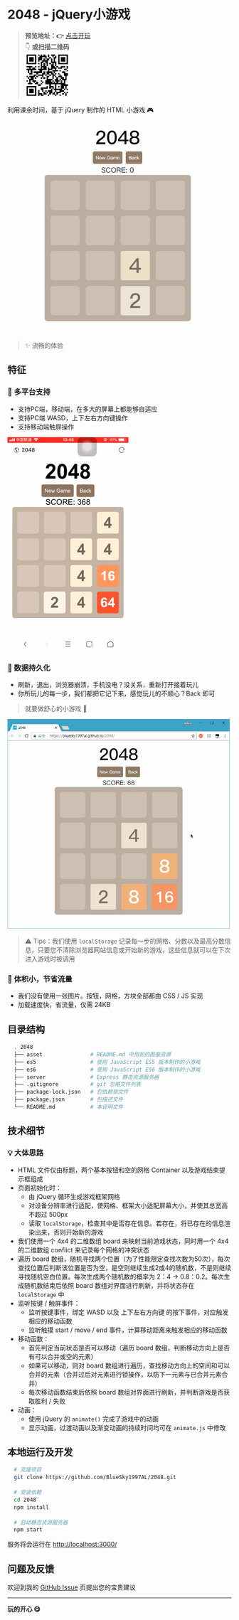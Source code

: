 # 2048 - jQuery小游戏

> **预览地址：&#x1F449;** [点击开玩](https://bluesky1997al.github.io/2048/)  
&#x1F447; **或扫描二维码**  
![二维码](asset/qr_code.png)

利用课余时间，基于 jQuery 制作的 HTML 小游戏 &#x1F3AE;

![PC端游戏预览](asset/preview_desktop.gif)

> &#x2728; 流畅的体验

## 特征

### &#x1F4F1; 多平台支持

  + 支持PC端，移动端，在多大的屏幕上都能够自适应
  + 支持PC端 WASD，上下左右方向键操作
  + 支持移动端触屏操作

![移动端游戏预览](asset/preview_mobile.gif)

### &#x1F48E; 数据持久化

  + 刷新，退出，浏览器崩溃，手机没电？没关系，重新打开接着玩儿
  + 你所玩儿的每一步，我们都把它记下来，感觉玩儿的不顺心？Back 即可

> 就要做舒心的小游戏 &#x1F496;

![数据持久化](asset/auto_storage.gif)

> &#x26A0; Tips：我们使用 `localStorage` 记录每一步的网格、分数以及最高分数信息，只要您不清除浏览器网站信息或开始新的游戏，这些信息就可以在下次进入游戏时被调用

### &#x1F680; 体积小，节省流量

  + 我们没有使用一张图片。按钮，网格，方块全部都由 CSS / JS 实现
  + 加载速度快，省流量，仅需 24KB

## 目录结构

```bash
  . 2048
  ├── asset               # README.md 中用到的图像资源
  ├── es5                 # 使用 JavaScript ES5 版本制作的小游戏
  ├── es6                 # 使用 JavaScript ES6 版本制作的小游戏
  ├── server              # Express 静态资源服务器
  ├── .gitignore          # git 忽略文件列表
  ├── package-lock.json   # 包依赖锁文件
  ├── package.json        # 包描述文件
  └── README.md           # 本说明文件
```

## 技术细节

### &#x1F4A1; 大体思路

  + HTML 文件仅由标题，两个基本按钮和空的网格 Container 以及游戏结束提示框组成
  + 页面初始化时：
    - 由 jQuery 循环生成游戏框架网格
    - 对设备分辨率进行适配，使网格、框架大小适配屏幕大小，并使其总宽高不超过 500px
    - 读取 `localStorage`，检查其中是否存在信息。若存在，将已存在的信息渲染出来，否则开始新的游戏
  + 我们使用一个 4x4 的二维数组 board 来映射当前游戏状态，同时用一个 4x4 的二维数组 conflict 来记录每个网格的冲突状态
  + 遍历 board 数组，随机寻找两个位置（为了性能限定查找次数为50次），每次查找位置后判断该位置是否为空，是空则继续生成2或4的随机数，不是则继续寻找随机空白位置。每次生成两个随机数的概率为 2：4 -> 0.8：0.2。每次生成随机数结束后依照 board 数组对界面进行刷新，并将状态存在 `localStorage` 中
  + 监听按键 / 触屏事件：
    - 监听按键事件，绑定 WASD 以及 上下左右方向键 的按下事件，对应触发相应的移动函数
    - 监听触摸 start / move / end 事件，计算移动距离来触发相应的移动函数
  + 移动函数：
    - 首先判定当前状态是否可以移动（遍历 board 数组，判断移动方向上是否有可以合并或空的元素）
    - 如果可以移动，则对 board 数组进行遍历，查找移动方向上的空间和可以合并的元素（合并过后对元素进行锁操作，以防下一元素与已合并元素合并）
    - 每次移动函数结束后依照 board 数组对界面进行刷新，并判断游戏是否获取胜利 / 失败
  + 动画：
    - 使用 jQuery 的 `animate()` 完成了游戏中的动画
    - 显示动画，过渡动画以及渐变动画的持续时间均可在 `animate.js` 中修改

## 本地运行及开发

```bash
  # 克隆项目
  git clone https://github.com/BlueSky1997AL/2048.git

  # 安装依赖
  cd 2048
  npm install

  # 启动静态资源服务器
  npm start
```
服务将会运行在 [http://localhost:3000/](http://localhost:3000/)

## 问题及反馈

欢迎到我的 [GitHub Issue](https://github.com/BlueSky1997AL/2048/issues) 页提出您的宝贵建议

------------------------------------------------------------------

**玩的开心 &#x1F60B;**
